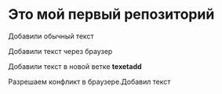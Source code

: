 # Это мой первый репозиторий

Добавили обычный текст

Добавили текст через браузер

Добавили текст в новой ветке **texetadd**

Разрешаем конфликт в браузере.Добавил текст
